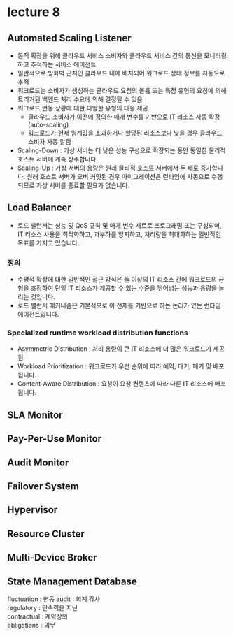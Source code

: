 
# lecture 8

## Automated Scaling Listener
- 동적 확장을 위해 클라우드 서비스 소비자와 클라우드 서비스 간의 통신을 모니터링하고 추적하는 서비스 에이전트
- 일반적으로 방화벽 근처인 클라우드 내에 배치되어 워크로드 상태 정보를 자동으로 추적
- 워크로드는 소비자가 생성하는 클라우드 요청의 볼륨 또는 특정 유형의 요청에 의해 트리거된 백엔드 처리 수요에 의해 결정될 수 있음
- 워크로드 변동 상황에 대한 다양한 유형의 대응 제공
  - 클라우드 소비자가 이전에 정의한 매개 변수를 기반으로 IT 리소스 자동 확장 (auto-scaling)
  - 워크로드가 현재 임계값을 초과하거나 할당된 리소스보다 낮을 경우 클라우드 소비자 자동 알림
- Scaling-Down : 가상 서버는 더 낮은 성능 구성으로 확장되는 동안 동일한 물리적 호스트 서버에 계속 상주합니다.
- Scaling-Up : 가상 서버의 용량은 원래 물리적 호스트 서버에서 두 배로 증가합니다. 원래 호스트 서버가 오버 커밋된 경우 마이그레이션은 런타임에 자동으로 수행되므로 가상 서버를 종료할 필요가 없습니다.

## Load Balancer
- 로드 밸런서는 성능 및 QoS 규칙 및 매개 변수 세트로 프로그래밍 또는 구성되며, IT 리소스 사용을 최적화하고, 과부하를 방지하고, 처리량을 최대화하는 일반적인 목표를 가지고 있습니다.

### 정의
- 수평적 확장에 대한 일반적인 접근 방식은 둘 이상의 IT 리소스 간에 워크로드의 균형을 조정하여 단일 IT 리소스가 제공할 수 있는 수준을 뛰어넘는 성능과 용량을 늘리는 것입니다.
- 로드 밸런서 메커니즘은 기본적으로 이 전제를 기반으로 하는 논리가 있는 런타임 에이전트입니다.

### Specialized runtime workload distribution functions
- Asymmetric Distribution : 처리 용량이 큰 IT 리소스에 더 많은 워크로드가 제공됨
- Workload Prioritization : 워크로드가 우선 순위에 따라 예약, 대기, 폐기 및 배포됩니다.
- Content-Aware Distribution : 요청이 요청 컨텐츠에 따라 다른 IT 리소스에 배포됩니다.


## SLA Monitor

## Pay-Per-Use Monitor

## Audit Monitor

## Failover System

## Hypervisor

## Resource Cluster

## Multi-Device Broker

## State Management Database

fluctuation : 변동
audit : 회계 감사    
regulatory : 단속력을 지닌    
contractual : 계약상의    
obligations : 의무    